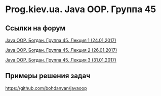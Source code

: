 Prog.kiev.ua. Java OOP. Группа 45
===

## Cсылки на форум

[Java OOP. Богдан. Группа 45. Лекция 1 (24.01.2017)](https://prog.kiev.ua/forum/index.php/topic,2729.0.html)

[Java OOP. Богдан. Группа 45. Лекция 2 (26.01.2017)](https://prog.kiev.ua/forum/index.php/topic,2734.0.html)

[Java OOP. Богдан. Группа 45. Лекция 3 (31.01.2017)](https://prog.kiev.ua/forum/index.php/topic,2742.0.html)

## Примеры решения задач

https://github.com/bohdanvan/javaoop
